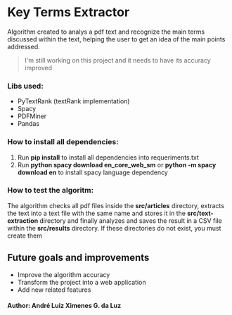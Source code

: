 # Key Terms Extractor


Algorithm created to  analys a pdf text and recognize the main terms discussed within the text, helping the user to get an idea of the main points addressed.
> I'm still working on this project and it needs to have its accuracy
> improved

### Libs used:

 - PyTextRank (textRank implementation)
 - Spacy
 - PDFMiner
 - Pandas

### How to install all dependencies:

 1. Run **pip install** to install all dependencies into requeriments.txt
 2. Run **python spacy download en_core_web_sm** or **python -m spacy download en** to install spacy language dependency

 
### How to test the algoritm:

The algorithm checks all pdf files inside the **src/articles** directory, extracts the text into a text file with the same name and stores it in the **src/text-extraction** directory and finally analyzes and saves the result in a CSV file within the **src/results** directory.
If these directories do not exist, you must create them

## Future goals and improvements

 - Improve the algorithm accuracy
 - Transform the project into a web application
 - Add new related features

 

#### Author: André Luiz Ximenes G. da Luz
